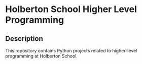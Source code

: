 # Holberton School Higher Level Programming

## Description

This repository contains Python projects related to higher-level programming at Holberton School. 